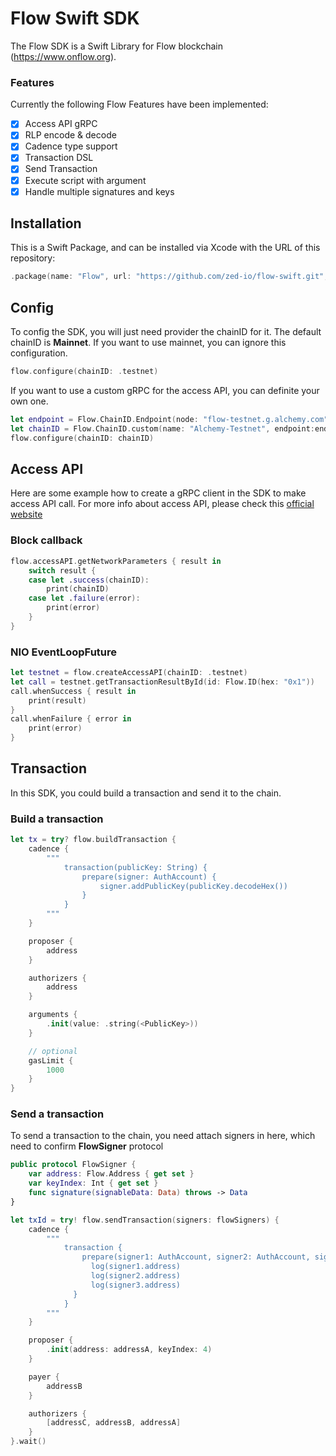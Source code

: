 # Flow Swift SDK
The Flow SDK is a Swift Library for Flow blockchain (https://www.onflow.org). 

### Features

Currently the following Flow Features have been implemented:

- [x] Access API gRPC
- [x] RLP encode & decode
- [x] Cadence type support
- [x] Transaction DSL
- [x] Send Transaction
- [x] Execute script with argument
- [x] Handle multiple signatures and keys 

## Installation

This is a Swift Package, and can be installed via Xcode with the URL of this repository:

```swift
.package(name: "Flow", url: "https://github.com/zed-io/flow-swift.git", from: "0.0.4-beta")
```

## Config

To config the SDK, you will just need provider the chainID for it. The default chainID is **Mainnet**.
If you want to use mainnet, you can ignore this configuration.
```swift
flow.configure(chainID: .testnet)
```

If you want to use a custom gRPC for the access API, you can definite your own one.
```swift
let endpoint = Flow.ChainID.Endpoint(node: "flow-testnet.g.alchemy.com", port: 443)
let chainID = Flow.ChainID.custom(name: "Alchemy-Testnet", endpoint:endpoint)
flow.configure(chainID: chainID)
``` 

## Access API 

Here are some example how to create a gRPC client in the SDK to make access API call.
For more info about access API, please check this [official website](https://docs.onflow.org/access-api/#gatsby-focus-wrapper)

### Block callback
```swift
flow.accessAPI.getNetworkParameters { result in
    switch result {
    case let .success(chainID):
        print(chainID)
    case let .failure(error):
        print(error)
    }
}
```

### NIO EventLoopFuture
```swift
let testnet = flow.createAccessAPI(chainID: .testnet)
let call = testnet.getTransactionResultById(id: Flow.ID(hex: "0x1"))
call.whenSuccess { result in
    print(result)
}
call.whenFailure { error in
    print(error)
}
```

## Transaction

In this SDK, you could build a transaction and send it to the chain.

### Build a transaction 
```swift
let tx = try? flow.buildTransaction {
    cadence {
        """
            transaction(publicKey: String) {
                prepare(signer: AuthAccount) {
                    signer.addPublicKey(publicKey.decodeHex())
                }
            }
        """
    }

    proposer {
        address
    }

    authorizers {
        address
    }

    arguments {
        .init(value: .string(<PublicKey>))
    }

    // optional
    gasLimit {
        1000
    }
}
```

### Send a transaction

To send a transaction to the chain, you need attach signers in here, which need to confirm **FlowSigner** protocol

```swift
public protocol FlowSigner {
    var address: Flow.Address { get set }
    var keyIndex: Int { get set }
    func signature(signableData: Data) throws -> Data
}

let txId = try! flow.sendTransaction(signers: flowSigners) {
    cadence {
        """
            transaction {
                prepare(signer1: AuthAccount, signer2: AuthAccount, signer3: AuthAccount) {
                  log(signer1.address)
                  log(signer2.address)
                  log(signer3.address)
              }
            }
        """
    }

    proposer {
        .init(address: addressA, keyIndex: 4)
    }

    payer {
        addressB
    }

    authorizers {
        [addressC, addressB, addressA]
    }
}.wait()
```
